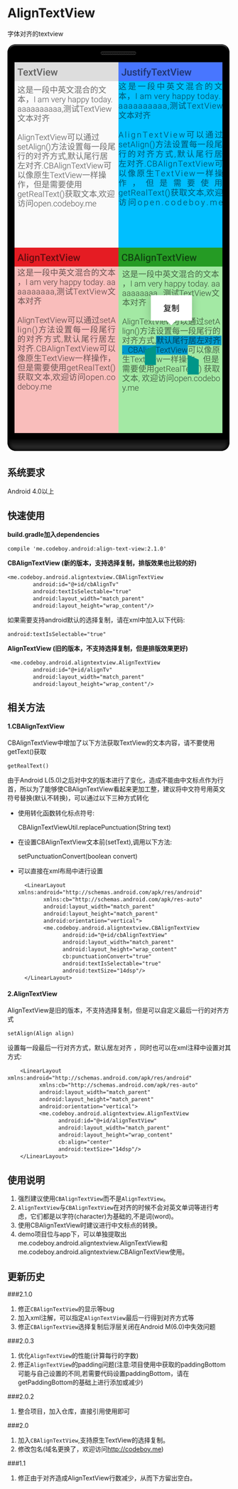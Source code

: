 # AlignTextView
字体对齐的textview
  
![截图](./screenshot-small.png)
  
## 系统要求
Android 4.0以上

## 快速使用

**build.gradle加入dependencies**

    compile 'me.codeboy.android:align-text-view:2.1.0'

**CBAlignTextView (新的版本，支持选择复制，排版效果也比较的好)**

    <me.codeboy.android.aligntextview.CBAlignTextView
            android:id="@+id/cbAlignTv"
            android:textIsSelectable="true"
            android:layout_width="match_parent"
            android:layout_height="wrap_content"/>


如果需要支持android默认的选择复制，请在xml中加入以下代码:

    android:textIsSelectable="true"



**AlignTextView (旧的版本，不支持选择复制，但是排版效果更好)**

     <me.codeboy.android.aligntextview.AlignTextView
            android:id="@+id/alignTv"
            android:layout_width="match_parent"
            android:layout_height="wrap_content"/>

## 相关方法

#### 1.CBAlignTextView

CBAlignTextView中增加了以下方法获取TextView的文本内容，请不要使用getText()获取

    getRealText()
   
由于Android L(5.0)之后对中文的版本进行了变化，造成不能由中文标点作为行首，所以为了能够使CBAlignTextView看起来更加工整，建议将中文符号用英文符号替换(默认不转换)，可以通过以下三种方式转化

- 使用转化函数转化标点符号:

    CBAlignTextViewUtil.replacePunctuation(String text)
   
   
- 在设置CBAlignTextView文本前(setText),调用以下方法:
 
    setPunctuationConvert(boolean convert)
    

- 可以直接在xml布局中进行设置

        <LinearLayout xmlns:android="http://schemas.android.com/apk/res/android"
              xmlns:cb="http://schemas.android.com/apk/res-auto"
              android:layout_width="match_parent"
              android:layout_height="match_parent"
              android:orientation="vertical">
              <me.codeboy.android.aligntextview.CBAlignTextView
                    android:id="@+id/cbAlignTextView"
                    android:layout_width="match_parent"
                    android:layout_height="wrap_content"
                    cb:punctuationConvert="true"
                    android:textIsSelectable="true"
                    android:textSize="14dsp"/>    
        </LinearLayout>


#### 2.AlignTextView
AlignTextView是旧的版本，不支持选择复制，但是可以自定义最后一行的对齐方式

	setAlign(Align align)
	
设置每一段最后一行对齐方式，默认居左对齐  ，同时也可以在xml注释中设置对其方式:

	
        <LinearLayout xmlns:android="http://schemas.android.com/apk/res/android"
              xmlns:cb="http://schemas.android.com/apk/res-auto"
              android:layout_width="match_parent"
              android:layout_height="match_parent"
              android:orientation="vertical">
              <me.codeboy.android.aligntextview.AlignTextView
                    android:id="@+id/alignTextView"
                    android:layout_width="match_parent"
                    android:layout_height="wrap_content"
                    cb:align="center"
                    android:textSize="14dsp"/>    
        </LinearLayout>

  
  
## 使用说明
1.  强烈建议使用`CBAlignTextView`而不是`AlignTextView`。
2.  `AlignTextView`与`CBAlignTextView`在对齐的时候不会对英文单词等进行考虑，它们都是以字符(character)为基础的,不是词(word)。
3.  使用CBAlignTextView时建议进行中文标点的转换。 
4.  demo项目位与app下，可以单独提取出me.codeboy.android.aligntextview.AlignTextView和me.codeboy.android.aligntextview.CBAlignTextView使用。

## 更新历史

###2.1.0
1. 修正`CBAlignTextView`的显示等bug
2. 加入xml注解，可以指定`AlignTextView`最后一行得到对齐方式等
3. 修正`CBAlignTextView`选择复制后浮层关闭在Android M(6.0)中失效问题


###2.0.3
1. 优化`AlignTextView`的性能(计算每行的字数)
2. 修正`AlignTextView`的padding问题(注意:项目使用中获取的paddingBottom可能与自己设置的不同,若需要代码设置paddingBottom，请在getPaddingBottom的基础上进行添加或减少)

###2.0.2
1. 整合项目，加入仓库，直接引用使用即可

###2.0
1. 加入`CBAlignTextView`,支持原生TextView的选择复制。
2. 修改包名(域名更换了，欢迎访问<http://codeboy.me>)

###1.1
1. 修正由于对齐造成AlignTextView行数减少，从而下方留出空白。